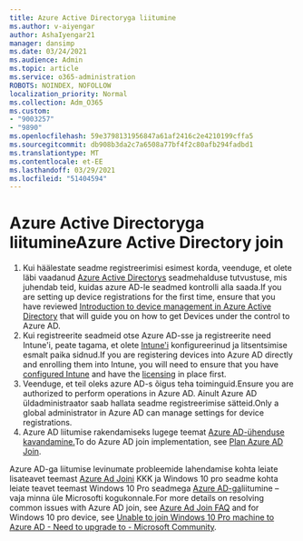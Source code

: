 ```yaml
---
title: Azure Active Directoryga liitumine
ms.author: v-aiyengar
author: AshaIyengar21
manager: dansimp
ms.date: 03/24/2021
ms.audience: Admin
ms.topic: article
ms.service: o365-administration
ROBOTS: NOINDEX, NOFOLLOW
localization_priority: Normal
ms.collection: Adm_O365
ms.custom:
- "9003257"
- "9890"
ms.openlocfilehash: 59e3798131956847a61af2416c2e4210199cffa5
ms.sourcegitcommit: db908b3da2c7a6508a77bf4f2c80afb294fadbd1
ms.translationtype: MT
ms.contentlocale: et-EE
ms.lasthandoff: 03/29/2021
ms.locfileid: "51404594"
---
```

# <a name="azure-active-directory-join"></a><span data-ttu-id="4c5b8-102">Azure Active Directoryga liitumine</span><span class="sxs-lookup"><span data-stu-id="4c5b8-102">Azure Active Directory join</span></span>

1. <span data-ttu-id="4c5b8-103">Kui häälestate seadme registreerimisi esimest korda, veenduge, et olete läbi vaadanud [Azure Active Directorys](/azure/active-directory/devices/overview) seadmehalduse tutvustuse, mis juhendab teid, kuidas azure AD-le seadmed kontrolli alla saada.</span><span class="sxs-lookup"><span data-stu-id="4c5b8-103">If you are setting up device registrations for the first time, ensure that you have reviewed [Introduction to device management in Azure Active Directory](/azure/active-directory/devices/overview) that will guide you on how to get Devices under the control to Azure AD.</span></span> 
1. <span data-ttu-id="4c5b8-104">Kui registreerite seadmeid otse Azure AD-sse ja registreerite need Intune'i, peate tagama, et [](/mem/intune/fundamentals/licenses-assign) olete [Intune'i](/mem/intune/enrollment/device-enrollment) konfigureerinud ja litsentsimise esmalt paika sidnud.</span><span class="sxs-lookup"><span data-stu-id="4c5b8-104">If you are registering devices into Azure AD directly and enrolling them into Intune, you will need to ensure that you have [configured Intune](/mem/intune/enrollment/device-enrollment) and have the [licensing](/mem/intune/fundamentals/licenses-assign) in place first.</span></span>
1. <span data-ttu-id="4c5b8-105">Veenduge, et teil oleks azure AD-s õigus teha toiminguid.</span><span class="sxs-lookup"><span data-stu-id="4c5b8-105">Ensure you are authorized to perform operations in Azure AD.</span></span> <span data-ttu-id="4c5b8-106">Ainult Azure AD üldadministraator saab hallata seadme registreerimise sätteid.</span><span class="sxs-lookup"><span data-stu-id="4c5b8-106">Only a global administrator in Azure AD can manage settings for device registrations.</span></span>
1. <span data-ttu-id="4c5b8-107">Azure AD liitumise rakendamiseks lugege teemat [Azure AD-ühenduse kavandamine.](/azure/active-directory/devices/azureadjoin-plan)</span><span class="sxs-lookup"><span data-stu-id="4c5b8-107">To do Azure AD join implementation, see [Plan Azure AD Join](/azure/active-directory/devices/azureadjoin-plan).</span></span>

<span data-ttu-id="4c5b8-108">Azure AD-ga liitumise levinumate probleemide lahendamise kohta leiate lisateavet teemast [Azure Ad Joini](/azure/active-directory/devices/faq) KKK ja Windows 10 pro seadme kohta leiate teavet teemast Windows 10 Pro seadmega [Azure AD-ga](https://answers.microsoft.com/en-us/msoffice/forum/msoffice_install-mso_win10-mso_365hp/unable-to-join-windows-10-pro-machine-to-azure-ad/abb1ca7d-b317-45ec-a628-e1c10eae2900)liitumine – vaja minna üle Microsofti kogukonnale.</span><span class="sxs-lookup"><span data-stu-id="4c5b8-108">For more details on resolving common issues with Azure AD join, see [Azure Ad Join FAQ](/azure/active-directory/devices/faq) and for Windows 10 pro device, see [Unable to join Windows 10 Pro machine to Azure AD - Need to upgrade to - Microsoft Community](https://answers.microsoft.com/en-us/msoffice/forum/msoffice_install-mso_win10-mso_365hp/unable-to-join-windows-10-pro-machine-to-azure-ad/abb1ca7d-b317-45ec-a628-e1c10eae2900).</span></span>
